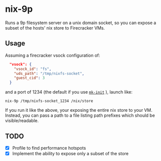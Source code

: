 # nix-9p

Runs a 9p filesystem server on a unix domain socket, so you can
expose a subset of the hosts' nix store to Firecracker VMs.

## Usage

Assuming a firecracker vsock configuration of:

```json
  "vsock": {
    "vsock_id": "fs",
    "uds_path": "/tmp/nixfs-socket",
    "guest_cid": 3
  }
```

and a port of 1234 (the default if you use [`mk-init`](https://github.com/twitchyliquid64/minikernel/blob/c90ea0e9e6f0959a922433d95ec3e6478fe45323/mk-init.go#L117) ), launch like:

`nix-9p /tmp/nixfs-socket_1234 /nix/store`

If you run it like the above, your exposing the entire nix store to your VM. Instead, you can pass a path to a file listing path prefixes which should be visible/readable.

## TODO

 * [x] Profile to find performance hotspots
 * [x] Implement the ability to expose only a subset of the store
